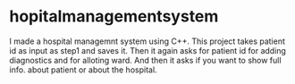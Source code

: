 # hopitalmanagementsystem
 I made a hospital managemnt system using C++. This project takes patient id as input as step1 and saves it. Then it again asks for patient id for adding diagnostics and for alloting ward. And then it asks if you want to show full info. about patient or about the hospital.  
